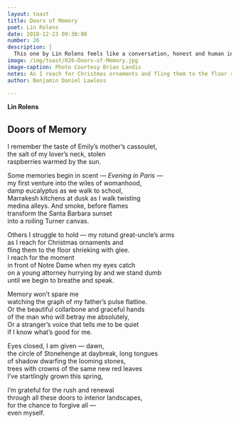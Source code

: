 ```yaml
---
layout: toast
title: Doors of Memory
poet: Lin Rolens
date: 2018-12-23 09:30:00
number: 26
description: |
  This one by Lin Rolens feels like a conversation, honest and human in the best way. 
image: /img/toast/026-Doors-of-Memory.jpg
image-caption: Photo Courtesy Brian Landis
notes: As I reach for Christmas ornaments and fling them to the floor shrieking with glee.
author: Benjamin Daniel Lawless

---
```

**Lin Rolens**
## Doors of Memory

I remember the taste of Emily’s mother’s cassoulet,  
the salt of my lover’s neck, stolen  
raspberries warmed by the sun.  

Some memories begin in scent — *Evening in Paris* —  
my first venture into the wiles of womanhood,   
damp eucalyptus as we walk to school,   
Marrakesh kitchens at dusk as I walk twisting   
medina alleys. And smoke, before flames   
transform the Santa Barbara sunset  
into a roiling Turner canvas.  

Others I struggle to hold — my rotund great-uncle’s arms  
as I reach for Christmas ornaments and  
fling them to the floor shrieking with glee.   
I reach for the moment  
in front of Notre Dame when my eyes catch  
on a young attorney hurrying by and we stand dumb  
until we begin to breathe and speak.  

Memory won’t spare me  
watching the graph of my father’s pulse flatline.  
Or the beautiful collarbone and graceful hands  
of the man who will betray me absolutely,  
Or a stranger’s voice that tells me to be quiet   
if I know what’s good for me.  

Eyes closed, I am given — dawn,   
the circle of Stonehenge at daybreak, long tongues  
of shadow dwarfing the looming stones,   
trees with crowns of the same new red leaves   
I’ve startlingly grown this spring,  

I’m grateful for the rush and renewal  
through all these doors to interior landscapes,   
for the chance to forgive all —  
even myself.  
